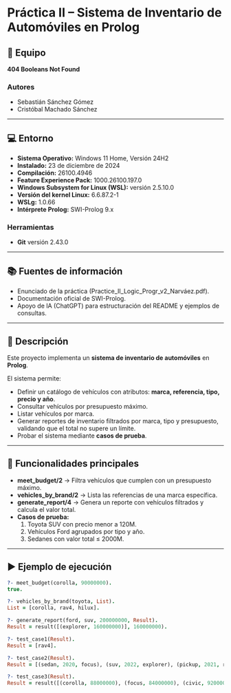 # Práctica II – Sistema de Inventario de Automóviles en Prolog  

## 👥 Equipo  
**404 Booleans Not Found**  

### Autores  
- Sebastián Sánchez Gómez  
- Cristóbal Machado Sánchez  

---

## 💻 Entorno  
- **Sistema Operativo:** Windows 11 Home, Versión 24H2  
- **Instalado:** 23 de diciembre de 2024  
- **Compilación:** 26100.4946  
- **Feature Experience Pack:** 1000.26100.197.0  
- **Windows Subsystem for Linux (WSL):** versión 2.5.10.0  
- **Versión del kernel Linux:** 6.6.87.2-1  
- **WSLg:** 1.0.66  
- **Intérprete Prolog:** SWI-Prolog 9.x  

### Herramientas  
- **Git** versión 2.43.0  

---

## 📚 Fuentes de información  
- Enunciado de la práctica (Practice_II_Logic_Progr_v2_Narváez.pdf).  
- Documentación oficial de SWI-Prolog.  
- Apoyo de IA (ChatGPT) para estructuración del README y ejemplos de consultas.  

---

## 📖 Descripción  
Este proyecto implementa un **sistema de inventario de automóviles** en **Prolog**.  

El sistema permite:  
- Definir un catálogo de vehículos con atributos: **marca, referencia, tipo, precio y año**.  
- Consultar vehículos por presupuesto máximo.  
- Listar vehículos por marca.  
- Generar reportes de inventario filtrados por marca, tipo y presupuesto, validando que el total no supere un límite.  
- Probar el sistema mediante **casos de prueba**.  

---

## 🧩 Funcionalidades principales  

- **meet_budget/2** → Filtra vehículos que cumplen con un presupuesto máximo.  
- **vehicles_by_brand/2** → Lista las referencias de una marca específica.  
- **generate_report/4** → Genera un reporte con vehículos filtrados y calcula el valor total.  
- **Casos de prueba:**  
  1. Toyota SUV con precio menor a 120M.  
  2. Vehículos Ford agrupados por tipo y año.  
  3. Sedanes con valor total ≤ 2000M.  

---

## ▶️ Ejemplo de ejecución  

```prolog
?- meet_budget(corolla, 90000000).
true.

?- vehicles_by_brand(toyota, List).
List = [corolla, rav4, hilux].

?- generate_report(ford, suv, 200000000, Result).
Result = result([(explorer, 160000000)], 160000000).

?- test_case1(Result).
Result = [rav4].

?- test_case2(Result).
Result = [(sedan, 2020, focus), (suv, 2022, explorer), (pickup, 2021, ranger)].

?- test_case3(Result).
Result = result([(corolla, 88000000), (focus, 84000000), (civic, 92000000), (serie3, 180000000)], 444000000).
